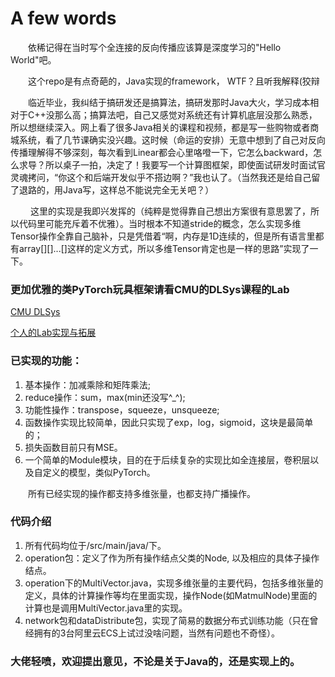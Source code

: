 # A few words
&emsp;&emsp;依稀记得在当时写个全连接的反向传播应该算是深度学习的"Hello World"吧。 

&emsp;&emsp;这个repo是有点奇葩的，Java实现的framework， WTF？且听我解释(狡辩

&emsp;&emsp;临近毕业，我纠结于搞研发还是搞算法，搞研发那时Java大火，学习成本相对于C++没那么高；搞算法吧，自己又感觉对系统还有计算机底层没那么熟悉，所以想继续深入。网上看了很多Java相关的课程和视频，都是写一些购物或者商城系统，看了几节课确实没兴趣。这时候（命运的安排）无意中想到了自己对反向传播理解得不够深刻，每次看到Linear都会心里咯噔一下，它怎么backward，怎么求导？所以桌子一拍，决定了！我要写一个计算图框架，即使面试研发时面试官灵魂拷问，“你这个和后端开发似乎不搭边啊？”我也认了。（当然我还是给自己留了退路的，用Java写，这样总不能说完全无关吧？）

&emsp;&emsp; 这里的实现是我即兴发挥的（纯粹是觉得靠自己想出方案很有意思罢了，所以代码里可能充斥着不优雅）。当时根本不知道stride的概念，怎么实现多维Tensor操作全靠自己脑补，只是凭借着“啊，内存是1D连续的，但是所有语言里都有array[][]...[]这样的定义方式，所以多维Tensor肯定也是一样的思路”实现了一下。

### 更加优雅的类PyTorch玩具框架请看CMU的DLSys课程的Lab
[CMU DLSys](https://dlsyscourse.org/assignments/)

[个人的Lab实现与拓展](https://github.com/JZ-cs/DLSys/tree/main)

### 已实现的功能：
1. 基本操作：加减乘除和矩阵乘法;
2. reduce操作：sum，max(min还没写^_^);
3. 功能性操作：transpose，squeeze，unsqueeze;
4. 函数操作实现比较简单，因此只实现了exp，log，sigmoid，这块是最简单的；
5. 损失函数目前只有MSE。
6. 一个简单的Module模块，目的在于后续复杂的实现比如全连接层，卷积层以及自定义的模型，类似PyTorch。

&emsp;&emsp;所有已经实现的操作都支持多维张量，也都支持广播操作。

### 代码介绍
1.  所有代码均位于/src/main/java/下。
2.  operation包：定义了作为所有操作结点父类的Node, 以及相应的具体子操作结点。
3.  operation下的MultiVector.java，实现多维张量的主要代码，包括多维张量的定义，具体的计算操作等均在里面实现，操作Node(如MatmulNode)里面的计算也是调用MultiVector.java里的实现。
4.  network包和dataDistribute包，实现了简易的数据分布式训练功能（只在曾经拥有的3台阿里云ECS上试过没啥问题，当然有问题也不奇怪）。


### 大佬轻喷，欢迎提出意见，不论是关于Java的，还是实现上的。

